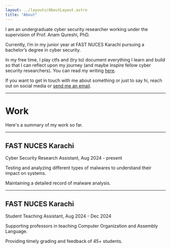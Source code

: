 ```yaml
---
layout: ../layouts/AboutLayout.astro
title: "About"
---
```


I am an undergraduate cyber security researcher working under the supervision of Prof. Anam Qureshi, PhD.

Currently, I’m in my junior year at FAST NUCES Karachi pursuing a bachelor’s degree in cyber security.

In my free time, I play ctfs and (try to) document everything I learn and build so that I can reflect upon my journey (and maybe inspire fellow cyber security researchers). You can read my writing [here](/).

If you want to get in touch with me about something or just to say hi, reach out on social media or [send me an email](mailto:hi@hafizfarhad.com).

---

# Work

Here's a summary of my work so far.

---

## FAST NUCES Karachi

Cyber Security Research Assistant, Aug 2024 - present

Testing and analyzing different types of malwares to understand their impact on systems. 

Maintaining a detailed record of malware analysis.

---

## FAST NUCES Karachi

Student Teaching Assistant, Aug 2024 - Dec 2024

Supporting professors in teaching Computer Organization and Assembly Language. 

Providing timely grading and feedback of 45+ students.
